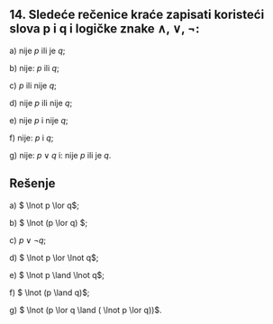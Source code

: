 ## 14. Sledeće rečenice kraće zapisati koristeći slova p i q i logičke znake ∧, ∨, ¬:
a) nije $p$ ili je $q$; 

b) nije: $p$ ili $q$; 

c) $p$ ili nije $q$; 

d) nije $p$ ili nije $q$;

e) nije $p$ i nije $q$; 

f) nije: $p$ i $q$; 

g) nije: $p \lor q$ i: nije $p$ ili je $q$.

## Rešenje

a) $ \lnot p \lor q$; 

b) $ \lnot (p \lor q) $; 

c) $p \lor \lnot q$; 

d) $ \lnot p \lor \lnot q$;

e) $ \lnot p \land \lnot q$; 

f) $ \lnot (p \land q)$; 

g) $ \lnot (p \lor q \land ( \lnot p \lor q))$.

